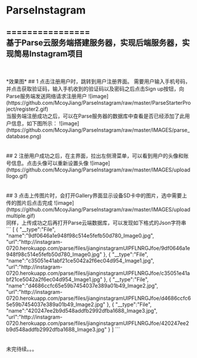 # ParseInstagram
================
<br>
基于Parse云服务端搭建服务器，实现后端服务器，实现简易Instagram项目
---------
<br>
<br>
*效果图*
## 1 点击注册用户时，跳转到用户注册界面。 需要用户输入手机号码，并点击获取验证码，输入手机收到的验证码以及密码之后点击Sign up按钮，向Parse服务端发送网络请求注册用户
![image](https://github.com/McoyJiang/ParseInstagram/raw/master/ParseStarterProject/register2.gif)
<br>
当服务端注册成功之后，可以在Parse服务器的数据库中查看是否已经添加了此用户信息，如下图所示：
![image](https://github.com/McoyJiang/ParseInstagram/raw/master/IMAGES/parse_database.png)
<br>
<br>
<br>
## 2 注册用户成功之后，在主界面，拉出左侧滑菜单，可以看到用户的头像和账号信息。点击头像可以重新设置头像
![image](https://github.com/McoyJiang/ParseInstagram/raw/master/IMAGES/uploadllogo.gif)
<br>
<br>
<br>
## 3 点击上传图片时，会打开Gallery界面显示设备SD卡中的图片，选中需要上传的图片后点击完成
![image](https://github.com/McoyJiang/ParseInstagram/raw/master/IMAGES/uploadmultiple.gif)
<br>
同样，上传成功之后再打开Parse云端数据库，可以发现如下格式的Json字符串<br>
        ```
        [
            {
                "__type":"File",
                "name":"9df0646a1e948f98c514e5fefb50d780_Image0.jpg",
                "url":"http://instagram-0720.herokuapp.com/parse/files/jianginstagramUlPFLNRGJfoe/9df0646a1e948f98c514e5fefb50d780_Image0.jpg"
            },
            {
                "__type":"File",
                "name":"c35051e41abf21ce5042a2f6ec04d954_Image1.jpg",
                "url":"http://instagram-0720.herokuapp.com/parse/files/jianginstagramUlPFLNRGJfoe/c35051e41abf21ce5042a2f6ec04d954_Image1.jpg"
            },
            {
                "__type":"File",
                "name":"d4686ccfc65e59b7454037e389a01b49_Image2.jpg",
                "url":"http://instagram-0720.herokuapp.com/parse/files/jianginstagramUlPFLNRGJfoe/d4686ccfc65e59b7454037e389a01b49_Image2.jpg"
            },
            {
                "__type":"File",
                "name":"420247ee2b9d548addfb2992dfba1688_Image3.jpg",
                "url":"http://instagram-0720.herokuapp.com/parse/files/jianginstagramUlPFLNRGJfoe/420247ee2b9d548addfb2992dfba1688_Image3.jpg"
            }
        ]
        ```
<br>
<br>
<br>
未完待续。。。
